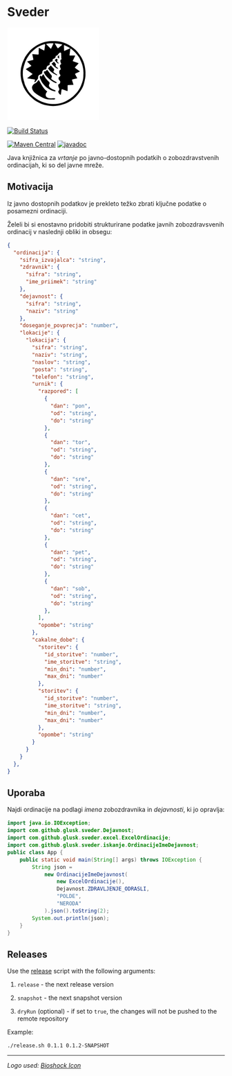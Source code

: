 # Sveder

![Logo](logo.png)

[![Build Status](https://travis-ci.com/Glusk/sveder.svg?branch=master)](https://travis-ci.com/Glusk/sveder)

[![Maven Central](https://maven-badges.herokuapp.com/maven-central/com.github.glusk/sveder/badge.svg)](https://maven-badges.herokuapp.com/maven-central/com.github.glusk/sveder)
[![javadoc](https://javadoc.io/badge2/com.github.glusk/sveder/javadoc.svg)](https://javadoc.io/doc/com.github.glusk/sveder)

Java knjižnica za *vrtanje* po javno-dostopnih podatkih o zobozdravstvenih
ordinacijah, ki so del javne mreže.

## Motivacija

Iz javno dostopnih podatkov je prekleto težko zbrati ključne podatke o posamezni ordinaciji.

Želeli bi si enostavno  pridobiti strukturirane podatke javnih zobozdravsvenih ordinacij
v naslednji obliki in obsegu:

``` json
{
  "ordinacija": {
    "sifra_izvajalca": "string",
    "zdravnik": {
      "sifra": "string",
      "ime_priimek": "string"
    },
    "dejavnost": {
      "sifra": "string",
      "naziv": "string"
    },
    "doseganje_povprecja": "number",
    "lokacije": {
      "lokacija": {
        "sifra": "string",
        "naziv": "string",
        "naslov": "string",
        "posta": "string",
        "telefon": "string",
        "urnik": {
          "razpored": [
            {
              "dan": "pon",
              "od": "string",
              "do": "string"
            },
            {
              "dan": "tor",
              "od": "string",
              "do": "string"
            },
            {
              "dan": "sre",
              "od": "string",
              "do": "string"
            },
            {
              "dan": "cet",
              "od": "string",
              "do": "string"
            },
            {
              "dan": "pet",
              "od": "string",
              "do": "string"
            },
            {
              "dan": "sob",
              "od": "string",
              "do": "string"
            },
          ],
          "opombe": "string"
        },
        "cakalne_dobe": {
          "storitev": {
            "id_storitve": "number",
            "ime_storitve": "string",
            "min_dni": "number",
            "max_dni": "number"
          },
          "storitev": {
            "id_storitve": "number",
            "ime_storitve": "string",
            "min_dni": "number",
            "max_dni": "number"
          },
          "opombe": "string"
        }
      }
    }
  },
}
```

## Uporaba

Najdi ordinacije na podlagi *imena* zobozdravnika in *dejavnosti*, ki jo opravlja:

``` java
import java.io.IOException;
import com.github.glusk.sveder.Dejavnost;
import com.github.glusk.sveder.excel.ExcelOrdinacije;
import com.github.glusk.sveder.iskanje.OrdinacijeImeDejavnost;
public class App {
    public static void main(String[] args) throws IOException {
        String json =
            new OrdinacijeImeDejavnost(
                new ExcelOrdinacije(),
                Dejavnost.ZDRAVLJENJE_ODRASLI,
                "POLDE",
                "NERODA"
            ).json().toString(2);
        System.out.println(json);
    }
}
```

## Releases

Use the [release](./release.sh) script with the following arguments:

1.  `release` - the next release version

2.  `snapshot` - the next snapshot version

3.  `dryRun` (optional) - if set to `true`, the changes will not be pushed
   to the remote repository

Example:

``` bash
./release.sh 0.1.1 0.1.2-SNAPSHOT
```
---

*Logo used: <a href="https://vectorified.com/bioshock-icon">Bioshock Icon</a>*

